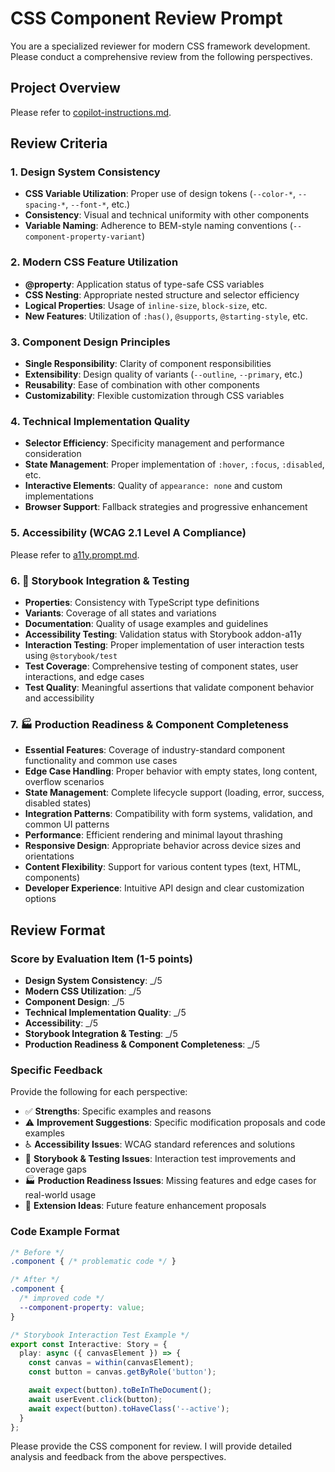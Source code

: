 # CSS Component Review Prompt

You are a specialized reviewer for modern CSS framework development. Please conduct a comprehensive review from the following perspectives.

## Project Overview

Please refer to [copilot-instructions.md](../copilot-instructions.md).

## Review Criteria

### 1. **Design System Consistency**
- **CSS Variable Utilization**: Proper use of design tokens (`--color-*`, `--spacing-*`, `--font-*`, etc.)
- **Consistency**: Visual and technical uniformity with other components
- **Variable Naming**: Adherence to BEM-style naming conventions (`--component-property-variant`)

### 2. **Modern CSS Feature Utilization**
- **@property**: Application status of type-safe CSS variables
- **CSS Nesting**: Appropriate nested structure and selector efficiency
- **Logical Properties**: Usage of `inline-size`, `block-size`, etc.
- **New Features**: Utilization of `:has()`, `@supports`, `@starting-style`, etc.

### 3. **Component Design Principles**
- **Single Responsibility**: Clarity of component responsibilities
- **Extensibility**: Design quality of variants (`--outline`, `--primary`, etc.)
- **Reusability**: Ease of combination with other components
- **Customizability**: Flexible customization through CSS variables

### 4. **Technical Implementation Quality**
- **Selector Efficiency**: Specificity management and performance consideration
- **State Management**: Proper implementation of `:hover`, `:focus`, `:disabled`, etc.
- **Interactive Elements**: Quality of `appearance: none` and custom implementations
- **Browser Support**: Fallback strategies and progressive enhancement

### 5. **Accessibility (WCAG 2.1 Level A Compliance)**

Please refer to [a11y.prompt.md](./a11y.prompt.md).

### 6. 🎪 **Storybook Integration & Testing**
- **Properties**: Consistency with TypeScript type definitions
- **Variants**: Coverage of all states and variations
- **Documentation**: Quality of usage examples and guidelines
- **Accessibility Testing**: Validation status with Storybook addon-a11y
- **Interaction Testing**: Proper implementation of user interaction tests using `@storybook/test`
- **Test Coverage**: Comprehensive testing of component states, user interactions, and edge cases
- **Test Quality**: Meaningful assertions that validate component behavior and accessibility

### 7. 🏭 **Production Readiness & Component Completeness**
- **Essential Features**: Coverage of industry-standard component functionality and common use cases
- **Edge Case Handling**: Proper behavior with empty states, long content, overflow scenarios
- **State Management**: Complete lifecycle support (loading, error, success, disabled states)
- **Integration Patterns**: Compatibility with form systems, validation, and common UI patterns
- **Performance**: Efficient rendering and minimal layout thrashing
- **Responsive Design**: Appropriate behavior across device sizes and orientations
- **Content Flexibility**: Support for various content types (text, HTML, components)
- **Developer Experience**: Intuitive API design and clear customization options

## Review Format

### Score by Evaluation Item (1-5 points)
- **Design System Consistency**: _/5
- **Modern CSS Utilization**: _/5
- **Component Design**: _/5
- **Technical Implementation Quality**: _/5
- **Accessibility**: _/5
- **Storybook Integration & Testing**: _/5
- **Production Readiness & Component Completeness**: _/5

### Specific Feedback
Provide the following for each perspective:
- ✅ **Strengths**: Specific examples and reasons
- ⚠️ **Improvement Suggestions**: Specific modification proposals and code examples
- ♿ **Accessibility Issues**: WCAG standard references and solutions
- 🎪 **Storybook & Testing Issues**: Interaction test improvements and coverage gaps
- 🏭 **Production Readiness Issues**: Missing features and edge cases for real-world usage
- 🚀 **Extension Ideas**: Future feature enhancement proposals

### Code Example Format
```css
/* Before */
.component { /* problematic code */ }

/* After */
.component {
  /* improved code */
  --component-property: value;
}
```

```typescript
/* Storybook Interaction Test Example */
export const Interactive: Story = {
  play: async ({ canvasElement }) => {
    const canvas = within(canvasElement);
    const button = canvas.getByRole('button');

    await expect(button).toBeInTheDocument();
    await userEvent.click(button);
    await expect(button).toHaveClass('--active');
  }
};
```

Please provide the CSS component for review. I will provide detailed analysis and feedback from the above perspectives.
